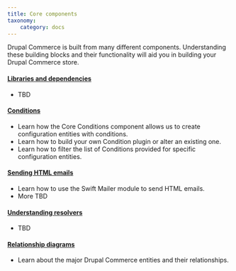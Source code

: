 ```yaml
---
title: Core components
taxonomy:
    category: docs
---
```


Drupal Commerce is built from many different components. Understanding
these building blocks and their functionality will aid you in building
your Drupal Commerce store.


#### [Libraries and dependencies](00.libraries-and-dependencies)
- TBD

#### [Conditions](01.conditions)
- Learn how the Core Conditions component allows us to create configuration entities with conditions.
- Learn how to build your own Condition plugin or alter an existing one.
- Learn how to filter the list of Conditions provided for specific configuration entities.

#### [Sending HTML emails](02.html-emails)
- Learn how to use the Swift Mailer module to send HTML emails.
- More TBD

#### [Understanding resolvers](03.understanding-resolvers)
- TBD

#### [Relationship diagrams](05.relationships)
- Learn about the major Drupal Commerce entities and their relationships.
